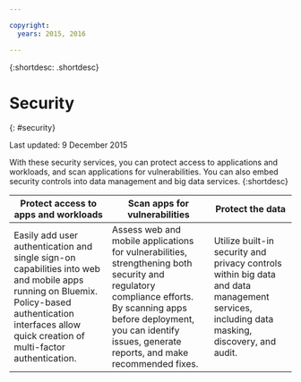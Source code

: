 ```yaml
---

copyright:
  years: 2015, 2016

---
```



{:shortdesc: .shortdesc} 


# Security
{: #security}

Last updated: 9 December 2015

With these security services, you can protect access to applications and workloads, and scan applications for vulnerabilities. You can also embed security controls into data management and big data services. 
{:shortdesc}


Protect access to apps and workloads | Scan apps for vulnerabilities | Protect the data
---- | ---- | ----
Easily add user authentication and single sign-on capabilities into web and mobile apps running on Bluemix. Policy-based authentication interfaces allow quick creation of multi-factor authentication. | Assess web and mobile applications for vulnerabilities, strengthening both security and regulatory compliance efforts. By scanning apps before deployment, you can identify issues, generate reports, and make recommended fixes. | Utilize built-in security and privacy controls within big data and data management services, including data masking, discovery, and audit.
